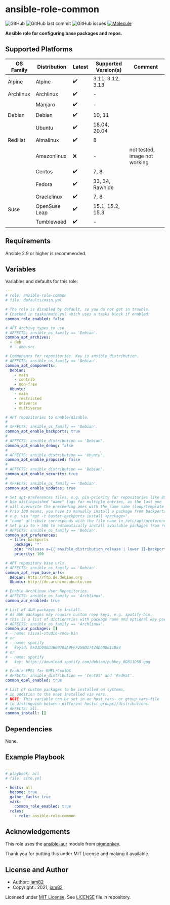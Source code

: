 # ansible-role-common

![GitHub](https://img.shields.io/github/license/jam82/ansible-role-common) ![GitHub last commit](https://img.shields.io/github/last-commit/jam82/ansible-role-common) ![GitHub issues](https://img.shields.io/github/issues-raw/jam82/ansible-role-common) [![Molecule](https://github.com/jam82/ansible-role-common/actions/workflows/molecule.yml/badge.svg)](https://github.com/jam82/ansible-role-common/actions/workflows/molecule.yml)

**Ansible role for configuring base packages and repos.**

## Supported Platforms

| OS Family | Distribution  | Latest | Supported Version(s) | Comment |
|-----------|---------------|--------|----------------------|---------|
| Alpine    | Alpine        | :heavy_check_mark: | 3.11, 3.12, 3.13 | |
| Archlinux | Archlinux     | :heavy_check_mark: | - | |
|           | Manjaro       | :heavy_check_mark: | - | |
| Debian    | Debian        | :heavy_check_mark: | 10, 11 | |
|           | Ubuntu        | :heavy_check_mark: | 18.04, 20.04 | |
| RedHat    | Almalinux     | :heavy_check_mark: | 8 | |
|           | Amazonlinux   | :x: | - | not tested, image not working |
|           | Centos        | :heavy_check_mark: | 7, 8 | |
|           | Fedora        | :heavy_check_mark: | 33, 34, Rawhide | |
|           | Oraclelinux   | :heavy_check_mark: | 7, 8 | |
| Suse      | OpenSuse Leap | :heavy_check_mark: | 15.1, 15.2, 15.3 | |
|           | Tumbleweed    | :heavy_check_mark: | - | |

## Requirements

Ansible 2.9 or higher is recommended.

## Variables

Variables and defaults for this role:

```yaml
---
# role: ansible-role-common
# file: defaults/main.yml

# The role is disabled by default, so you do not get in trouble.
# Checked in tasks/main.yml which uses a tasks block if enabled.
common_role_enabled: false

# APT Archive types to use.
# AFFECTS: ansible_os_family == 'Debian'.
common_apt_archives:
  - deb
  # - deb-src

# Components for repositories. Key is ansible_distribution.
# AFFECTS: ansible_os_family == 'Debian'.
common_apt_components:
  Debian:
    - main
    - contrib
    - non-free
  Ubuntu:
    - main
    - restricted
    - universe
    - multiverse

# APT repositories to enable/disable.
#
# AFFECTS: ansible_os_family == 'Debian'.
common_apt_enable_backports: true
#
# AFFECTS: ansible_distribution == 'Debian'.
common_apt_enable_debug: false
#
# AFFECTS: ansible_distribution == 'Ubuntu'.
common_apt_enable_proposed: false
#
# AFFECTS: ansible_distribution == 'Debian'.
common_apt_enable_security: true
#
# AFFECTS: ansible_os_family == 'Debian'.
common_apt_enable_updates: true

# Set apt-preferences files, e.g. pin-priority for repositories like Backports.
# Use distinguished "name" tags for multiple entries, as the last one
# will overwrite the preceeding ones with the same name (loop/template module).
# Prio 100 means, you have to manually install a package from backports,
# e.g. via "apt -t buster-backports install <package>".
# "name" attribute corresponds with the file name in /etc/apt/preferences.d/.
# Set prio to > 500 to automatically install available packages from repo.
# AFFECTS: ansible_os_family == 'Debian'.
common_apt_preferences:
  - file: backports
    package: '*'
    pin: "release a={{ ansible_distribution_release | lower }}-backports"
    priority: 100

# APT repository base urls.
# AFFECTS: ansible_os_family == 'Debian'.
common_apt_repo_base_urls:
  Debian: http://ftp.de.debian.org
  Ubuntu: http://de.archive.ubuntu.com

# Enable Archlinux User Repositories.
# AFFECTS: ansible_os_family == 'Archlinux'.
common_aur_enabled: true

# List of AUR packages to install.
# As AUR packages may require custom repo keys, e.g. spotify-bin,
# this is a list of dictionaries with package name and optional key parameters.
# AFFECTS: ansible_os_family == 'Archlinux'.
common_aur_packages: []
# - name: visual-studio-code-bin
# or
# - name: spotify
#   keyid: 8FD3D9A8D3800305A9FFF259D1742AD60D811D58
# or
# - name: spotify
#   key: https://download.spotify.com/debian/pubkey_0D811D58.gpg

# Enable EPEL for RHEL/CentOS
# AFFECTS: ansible_distribution == 'CentOS' and 'RedHat'.
common_epel_enabled: true

# List of custom packages to be installed on systems,
# in addition to the ones installed via vars.
# NOTE: This variable can be set in an host_vars- or group_vars-file
# to distinguish between different hosts(-groups)/distributions.
# AFFECTS: all.
common_install: []
```

## Dependencies

None.

## Example Playbook

```yaml
---
# playbook: all
# file: site.yml

- hosts: all
  become: true
  gather_facts: true
  vars:
    common_role_enabled: true
  roles:
    - role: ansible-role-common
```

## Acknowledgements

This role uses the [ansible-aur](https://github.com/pigmonkey/ansible-aur) module from [pigmonkey](https://github.com/pigmonkey).

Thank you for putting this under MIT License and making it available.

## License and Author

- Author:: [jam82](https://github.com/jam82/)
- Copyright:: 2021, [jam82](https://github.com/jam82/)

Licensed under [MIT License](https://opensource.org/licenses/MIT).
See [LICENSE](https://github.com/jam82/ansible-role-common/blob/main/LICENSE) file in repository.
